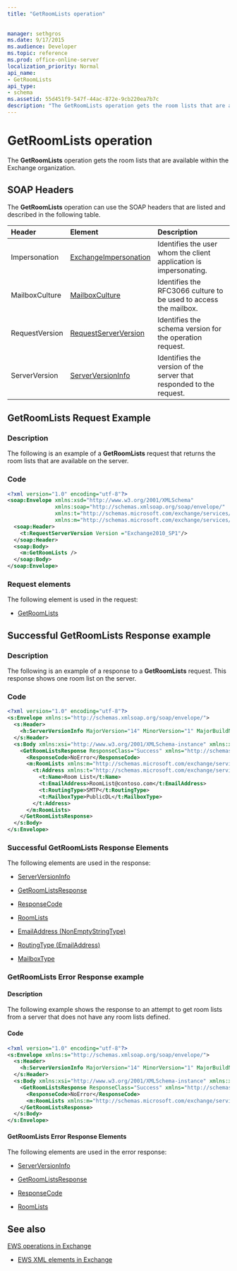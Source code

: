 ```yaml
---
title: "GetRoomLists operation"
 
 
manager: sethgros
ms.date: 9/17/2015
ms.audience: Developer
ms.topic: reference
ms.prod: office-online-server
localization_priority: Normal
api_name:
- GetRoomLists
api_type:
- schema
ms.assetid: 55d451f9-547f-44ac-872e-9cb220ea7b7c
description: "The GetRoomLists operation gets the room lists that are available within the Exchange organization."
---
```


# GetRoomLists operation

The **GetRoomLists** operation gets the room lists that are available within the Exchange organization. 
  
## SOAP Headers

The **GetRoomLists** operation can use the SOAP headers that are listed and described in the following table. 
  
|**Header**|**Element**|**Description**|
|:-----|:-----|:-----|
|Impersonation  <br/> |[ExchangeImpersonation](exchangeimpersonation.md) <br/> |Identifies the user whom the client application is impersonating.  <br/> |
|MailboxCulture  <br/> |[MailboxCulture](mailboxculture.md) <br/> |Identifies the RFC3066 culture to be used to access the mailbox.  <br/> |
|RequestVersion  <br/> |[RequestServerVersion](requestserverversion.md) <br/> |Identifies the schema version for the operation request.  <br/> |
|ServerVersion  <br/> |[ServerVersionInfo](serverversioninfo.md) <br/> |Identifies the version of the server that responded to the request.  <br/> |
   
## GetRoomLists Request Example

### Description

The following is an example of a **GetRoomLists** request that returns the room lists that are available on the server. 
  
### Code

```XML
<?xml version="1.0" encoding="utf-8"?>
<soap:Envelope xmlns:xsd="http://www.w3.org/2001/XMLSchema"
               xmlns:soap="http://schemas.xmlsoap.org/soap/envelope/"
               xmlns:t="http://schemas.microsoft.com/exchange/services/2006/types"
               xmlns:m="http://schemas.microsoft.com/exchange/services/2006/messages">
  <soap:Header>
    <t:RequestServerVersion Version ="Exchange2010_SP1"/>
  </soap:Header>
  <soap:Body>
    <m:GetRoomLists />
  </soap:Body>
</soap:Envelope>

```

### Request elements

The following element is used in the request:
  
- [GetRoomLists](getroomlists.md)
    
## Successful GetRoomLists Response example

### Description

The following is an example of a response to a **GetRoomLists** request. This response shows one room list on the server. 
  
### Code

```XML
<?xml version="1.0" encoding="utf-8"?>
<s:Envelope xmlns:s="http://schemas.xmlsoap.org/soap/envelope/">
  <s:Header>
    <h:ServerVersionInfo MajorVersion="14" MinorVersion="1" MajorBuildNumber="164" MinorBuildNumber="0" Version="Exchange2010_SP1" xmlns:h="http://schemas.microsoft.com/exchange/services/2006/types" xmlns="http://schemas.microsoft.com/exchange/services/2006/types" xmlns:xsi="http://www.w3.org/2001/XMLSchema-instance" xmlns:xsd="http://www.w3.org/2001/XMLSchema"/>
  </s:Header>
  <s:Body xmlns:xsi="http://www.w3.org/2001/XMLSchema-instance" xmlns:xsd="http://www.w3.org/2001/XMLSchema">
    <GetRoomListsResponse ResponseClass="Success" xmlns="http://schemas.microsoft.com/exchange/services/2006/messages">
      <ResponseCode>NoError</ResponseCode>
      <m:RoomLists xmlns:m="http://schemas.microsoft.com/exchange/services/2006/messages">
        <t:Address xmlns:t="http://schemas.microsoft.com/exchange/services/2006/types">
          <t:Name>Room List</t:Name>
          <t:EmailAddress>RoomList@contoso.com</t:EmailAddress>
          <t:RoutingType>SMTP</t:RoutingType>
          <t:MailboxType>PublicDL</t:MailboxType>
        </t:Address>
      </m:RoomLists>
    </GetRoomListsResponse>
  </s:Body>
</s:Envelope>

```

### Successful GetRoomLists Response Elements

The following elements are used in the response:
  
- [ServerVersionInfo](serverversioninfo.md)
    
- [GetRoomListsResponse](getroomlistsresponse.md)
    
- [ResponseCode](responsecode.md)
    
- [RoomLists](roomlists.md)
    
- [EmailAddress (NonEmptyStringType)](emailaddress-nonemptystringtype.md)
    
- [RoutingType (EmailAddress)](routingtype-emailaddress.md)
    
- [MailboxType](mailboxtype.md)
    
### GetRoomLists Error Response example

#### Description

The following example shows the response to an attempt to get room lists from a server that does not have any room lists defined.
  
#### Code

```XML
<?xml version="1.0" encoding="utf-8"?>
<s:Envelope xmlns:s="http://schemas.xmlsoap.org/soap/envelope/">
  <s:Header>
    <h:ServerVersionInfo MajorVersion="14" MinorVersion="1" MajorBuildNumber="164" MinorBuildNumber="0" Version="Exchange2010_SP1" xmlns:h="http://schemas.microsoft.com/exchange/services/2006/types" xmlns="http://schemas.microsoft.com/exchange/services/2006/types" xmlns:xsi="http://www.w3.org/2001/XMLSchema-instance" xmlns:xsd="http://www.w3.org/2001/XMLSchema"/>
  </s:Header>
  <s:Body xmlns:xsi="http://www.w3.org/2001/XMLSchema-instance" xmlns:xsd="http://www.w3.org/2001/XMLSchema">
    <GetRoomListsResponse ResponseClass="Success" xmlns="http://schemas.microsoft.com/exchange/services/2006/messages">
      <ResponseCode>NoError</ResponseCode>
      <m:RoomLists xmlns:m="http://schemas.microsoft.com/exchange/services/2006/messages"/>
    </GetRoomListsResponse>
  </s:Body>
</s:Envelope>

```

#### GetRoomLists Error Response Elements

The following elements are used in the error response:
  
- [ServerVersionInfo](serverversioninfo.md)
    
- [GetRoomListsResponse](getroomlistsresponse.md)
    
- [ResponseCode](responsecode.md)
    
- [RoomLists](roomlists.md)
    
## See also



[EWS operations in Exchange](ews-operations-in-exchange.md)
  
- [EWS XML elements in Exchange](ews-xml-elements-in-exchange.md)

